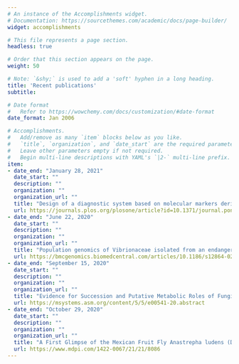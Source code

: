 ```yaml
---
# An instance of the Accomplishments widget.
# Documentation: https://sourcethemes.com/academic/docs/page-builder/
widget: accomplishments

# This file represents a page section.
headless: true

# Order that this section appears on the page.
weight: 50

# Note: `&shy;` is used to add a 'soft' hyphen in a long heading.
title: 'Recent publications'
subtitle:

# Date format
#   Refer to https://wowchemy.com/docs/customization/#date-format
date_format: Jan 2006

# Accomplishments.
#   Add/remove as many `item` blocks below as you like.
#   `title`, `organization`, and `date_start` are the required parameters.
#   Leave other parameters empty if not required.
#   Begin multi-line descriptions with YAML's `|2-` multi-line prefix.
item:
- date_end: "January 28, 2021"
  date_start: ""
  description: ""
  organization: ""
  organization_url: ""
  title: "Design of a diagnostic system based on molecular markers derived from the ascomycetes pan-genome analysis: The case of Fusarium dieback disease"
  url: https://journals.plos.org/plosone/article?id=10.1371/journal.pone.0246079
- date_end: "June 22, 2020"
  date_start: ""
  description: ""
  organization: ""
  organization_url: ""
  title: "Population genomics of Vibrionaceae isolated from an endangered oasis reveals local adaptation after an environmental perturbation"
  url: https://bmcgenomics.biomedcentral.com/articles/10.1186/s12864-020-06829-y
- date_end: "September 15, 2020"
  date_start: ""
  description: ""
  organization: ""
  organization_url: ""
  title: "Evidence for Succession and Putative Metabolic Roles of Fungi and Bacteria in the Farming Mutualism of the Ambrosia Beetle Xyleborus affinis"
  url: https://msystems.asm.org/content/5/5/e00541-20.abstract
- date_end: "October 29, 2020"
  date_start: ""
  description: ""
  organization: ""
  organization_url: "" 
  title: "A First Glimpse of the Mexican Fruit Fly Anastrepha ludens (Diptera: Tephritidae) Antenna Morphology and Proteome in Response to a Proteinaceous Attractant"
  url: https://www.mdpi.com/1422-0067/21/21/8086
---
```

